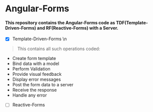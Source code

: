 # Angular-Forms
#### This repository contains the Angular-Forms code as TDF(Template-Driven-Forms) and RF(Reactive-Forms) with a Server.

- [X] Template-Driven-Forms \n
> This contains all such operations coded:
- Create form template
- Bind data with a model
- Perform Validation
- Provide visual feedback
- Display error messages
- Post the form data to a server
- Receive the response
- Handle any error

- [ ] Reactive-Forms<br />
